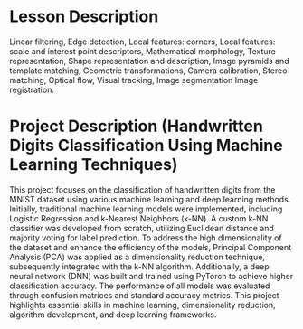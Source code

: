 # Lesson Description

Linear filtering, Edge detection, Local features: corners, Local features: scale and interest point descriptors, Mathematical morphology, Texture representation, Shape representation and description, Image pyramids and template matching, Geometric transformations, Camera calibration, Stereo matching, Optical flow, Visual tracking, Image segmentation Image registration.

# Project Description (Handwritten Digits Classification Using Machine Learning Techniques)

This project focuses on the classification of handwritten digits from the MNIST dataset using various machine learning and deep learning methods. Initially, traditional machine learning models were implemented, including Logistic Regression and k-Nearest Neighbors (k-NN). A custom k-NN classifier was developed from scratch, utilizing Euclidean distance and majority voting for label prediction. To address the high dimensionality of the dataset and enhance the efficiency of the models, Principal Component Analysis (PCA) was applied as a dimensionality reduction technique, subsequently integrated with the k-NN algorithm. Additionally, a deep neural network (DNN) was built and trained using PyTorch to achieve higher classification accuracy. The performance of all models was evaluated through confusion matrices and standard accuracy metrics. This project highlights essential skills in machine learning, dimensionality reduction, algorithm development, and deep learning frameworks.


